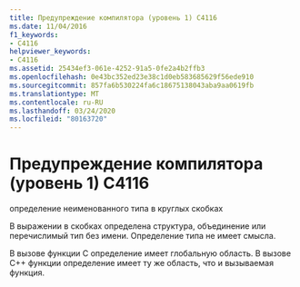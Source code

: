 ```yaml
---
title: Предупреждение компилятора (уровень 1) C4116
ms.date: 11/04/2016
f1_keywords:
- C4116
helpviewer_keywords:
- C4116
ms.assetid: 25434ef3-061e-4252-91a5-0fe2a4b2ffb3
ms.openlocfilehash: 0e43bc352ed23e38c1d0eb583685629f56ede910
ms.sourcegitcommit: 857fa6b530224fa6c18675138043aba9aa0619fb
ms.translationtype: MT
ms.contentlocale: ru-RU
ms.lasthandoff: 03/24/2020
ms.locfileid: "80163720"
---
```

# <a name="compiler-warning-level-1-c4116"></a>Предупреждение компилятора (уровень 1) C4116

определение неименованного типа в круглых скобках

В выражении в скобках определена структура, объединение или перечислимый тип без имени. Определение типа не имеет смысла.

В вызове функции C определение имеет глобальную область. В вызове C++ функции определение имеет ту же область, что и вызываемая функция.
